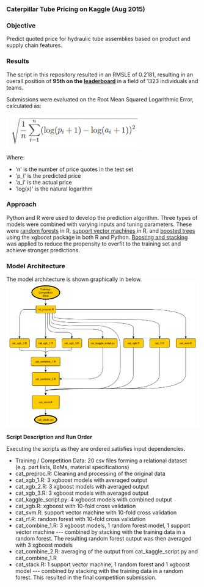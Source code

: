 ### Caterpillar Tube Pricing on Kaggle (Aug 2015)

### Objective
Predict quoted price for hydraulic tube assemblies based on product and supply chain features.

### Results
The script in this repository resulted in an RMSLE of 0.2181, resulting in an overall position of **95th on the [leaderboard](https://www.kaggle.com/c/caterpillar-tube-pricing/leaderboard/private)** in a field of 1323 individuals and teams.

Submissions were evaluated on the Root Mean Squared Logarithmic Error, calculated as:

![rmsle](/imgs/rmsle_eqn.png)

Where:
* 'n' is the number of price quotes in the test set
* 'p_i' is the predicted price
* 'a_i' is the actual price
* 'log(x)' is the natural logarithm

### Approach
Python and R were used to develop the prediction algorithm.  Three types of models were combined with varying inputs and tuning parameters.  These were [random forests](https://cran.r-project.org/web/packages/randomForest/randomForest.pdf) in R, [support vector machines](https://cran.r-project.org/web/packages/e1071/e1071.pdf) in R, and [boosted trees](https://xgboost.readthedocs.org/en/latest/) using the xgboost package in both R and Python.  [Boosting and stacking](http://stats.stackexchange.com/questions/18891/bagging-boosting-and-stacking-in-machine-learning) was applied to reduce the propensity to overfit to the training set and achieve stronger predictions.

### Model Architecture
The model architecture is shown graphically in below.
<img src="/imgs/cat_model_architecture.png" width="700"/>

**Script Description and Run Order**

Executing the scripts as they are ordered satisfies input dependencies.

* Training / Competition Data: 20 csv files forming a relational dataset (e.g. part lists, BoMs, material specifications)
* cat_preproc.R: Cleaning and processing of the original data
* cat_xgb_1.R:  3 xgboost models with averaged output
* cat_xgb_2.R:  3 xgboost models with averaged output
* cat_xgb_3.R:  3 xgboost models with averaged output
* cat_kaggle_script.py: 4 xgboost models with combined output
* cat_xgb.R: xgboost with 10-fold cross validation
* cat_svm.R: support vector machine with 10-fold cross validation
* cat_rf.R: random forest with 10-fold cross validation
* cat_combine_1.R: 3 xgboost models, 1 random forest model, 1 support vector machine --- combined by stacking with the training data in a random forest.  The resulting random forest output was then averaged with 3 xgboost models
* cat_combine_2.R: averaging of the output from cat_kaggle_script.py and cat_combine_1.R
* cat_stack.R: 1 support vector machine, 1 random forest and 1 xgboost model --- combined by stacking with the training data in a random forest.  This resulted in the final competition submission.

